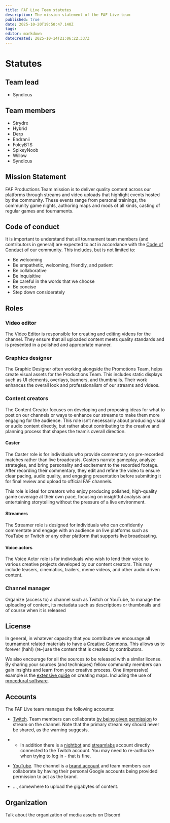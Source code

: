 ```yaml
---
title: FAF Live Team statutes
description: The mission statement of the FAF Live team
published: true
date: 2025-10-20T19:50:47.140Z
tags: 
editor: markdown
dateCreated: 2025-10-14T21:06:22.337Z
---
```


# Statutes

## Team lead

- Syndicus

## Team members
 - Strydrx
 - Hybrid 
 - Derp
 - Endranii
 - FoleyBTS
 - SpikeyNoob
 - Willow
 - Syndicus
 
## Mission Statement

FAF Productions Team mission is to deliver quality content across our platforms through streams and video uploads that highlight events hosted by the community. These events range from personal trainings, the community game nights, authoring maps and mods of all kinds, casting of regular games and tournaments.

## Code of conduct

It is important to understand that all tournament team members (and contributors in general) are expected to act in accordance with the [Code of Conduct](https://forum.faforever.com/topic/2051/faf-code-of-conduct/1) of our community. This includes, but is not limited to:

 - Be welcoming
 - Be empathetic, welcoming, friendly, and patient
 - Be collaborative
 - Be inquisitive
 - Be careful in the words that we choose
 - Be concise
 - Step down considerately

## Roles

### Video editor

The Video Editor is responsible for creating and editing videos for the channel. They ensure that all uploaded content meets quality standards and is presented in a polished and appropriate manner.

### Graphics designer

The Graphic Designer often working alongside the Promotions Team, helps create visual assets for the Productions Team. This includes static displays such as UI elements, overlays, banners, and thumbnails. Their work enhances the overall look and professionalism of our streams and videos.

### Content creators

The Content Creator focuses on developing and proposing ideas for what to post on our channels or ways to enhance our streams to make them more engaging for the audience. This role isn’t necessarily about producing visual or audio content directly, but rather about contributing to the creative and planning process that shapes the team’s overall direction.

#### Caster

The Caster role is for individuals who provide commentary on pre-recorded matches rather than live broadcasts. Casters narrate gameplay, analyze strategies, and bring personality and excitement to the recorded footage. After recording their commentary, they edit and refine the video to ensure clear pacing, audio quality, and engaging presentation before submitting it for final review and upload to official FAF channels.

This role is ideal for creators who enjoy producing polished, high-quality game coverage at their own pace, focusing on insightful analysis and entertaining storytelling without the pressure of a live environment.

#### Streamers

The Streamer role is designed for individuals who can confidently commentate and engage with an audience on live platforms such as YouTube or Twitch or any other platform that supports live broadcasting.


#### Voice actors

The Voice Actor role is for individuals who wish to lend their voice to various creative projects developed by our content creators. This may include teasers, cinematics, trailers, meme videos, and other audio driven content.

### Channel manager

Organize (access to) a channel such as Twitch or YouTube, to manage the uploading of content, its metadata such as descriptions or thumbnails and of course when it is released

## License

In general, in whatever capacity that you contribute we encourage all tournament related materials to have a [Creative Commons](https://creativecommons.org/licenses/). This allows us to forever (hah!) (re-)use the content that is created by contributors. 

We also encourage for all the sources to be released with a similar license. By sharing your sources (and techniques) fellow community members can gain insights and learn from your creative process. One (impressive) example is the [extensive guide](https://wiki.faforever.com/en/Development/Mapping) on creating maps. Including the use of [procedural software](https://wiki.faforever.com/en/Development/Mapping/Gaea).

## Accounts

The FAF Live team manages the following accounts:

- [Twitch](https://www.twitch.tv/faflive). Team members can collaborate [by being given permission](https://help.twitch.tv/s/article/twitch-stream-key-faq?language=en_US#Authorized) to stream on the channel. Note that the primary stream key should never be shared, as the warning suggests.
- - In addition there is a [nightbot](https://nightbot.tv) and [streamlabs](https://streamlabs.com/) account directly connected to the Twitch account. You may need to re-authorize when trying to log in - that is fine.

- [YouTube](https://www.youtube.com/@ForgedAllianceForever). The channel is a [brand account](https://support.google.com/youtube/answer/7001996) and team members can collaborate by having their personal Google accounts being provided permission to act as the brand.

- ..., somewhere to upload the gigabytes of content.

## Organization

Talk about the organization of media assets on Discord
